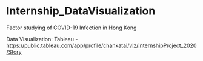 # Internship_DataVisualization

Factor studying of COVID-19 Infection in Hong Kong


Data Visualization: 
Tableau - https://public.tableau.com/app/profile/chankatai/viz/InternshipProject_2020/Story
